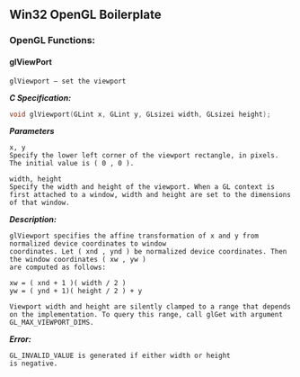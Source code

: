 ## Win32 OpenGL Boilerplate

### OpenGL Functions:

#### glViewPort
````
glViewport — set the viewport
````

***C Specification:***
````C
void glViewport(GLint x, GLint y, GLsizei width, GLsizei height);
````

***Parameters***
````
x, y
Specify the lower left corner of the viewport rectangle, in pixels. The initial value is ( 0 , 0 ).

width, height
Specify the width and height of the viewport. When a GL context is first attached to a window, width and height are set to the dimensions of that window.

````

***Description:***
````
glViewport specifies the affine transformation of x and y from normalized device coordinates to window
coordinates. Let ( xnd , ynd ) be normalized device coordinates. Then the window coordinates ( xw , yw )
are computed as follows:

xw = ( xnd + 1 )( width / 2 )
yw = ( ynd + 1)( height / 2 ) + y

Viewport width and height are silently clamped to a range that depends on the implementation. To query this range, call glGet with argument GL_MAX_VIEWPORT_DIMS.
````

***Error:***
````
GL_INVALID_VALUE is generated if either width or height
is negative.
````
